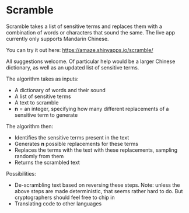 # Scramble

Scramble takes a list of sensitive terms and replaces them with a combination of words or characters that sound the same. The live app currently only supports Mandarin Chinese.

You can try it out here: https://amaze.shinyapps.io/scramble/

All suggestions welcome. Of particular help would be a larger Chinese dictionary, as well as an updated list of sensitive terms.

The algorithm takes as inputs:
* A dictionary of words and their sound
* A list of sensitive terms
* A text to scramble
* **n** = an integer, specifying how many different replacements of a sensitive term to generate

The algorithm then:
* Identifies the sensitive terms present in the text
* Generates **n** possible replacements for these terms
* Replaces the terms with the text with these replacements, sampling randomly from them
* Returns the scrambled text

Possibilities:
* De-scrambling text based on reversing these steps. Note: unless the above steps are made deterministic, that seems rather hard to do. But cryptographers should feel free to chip in
* Translating code to other languages
